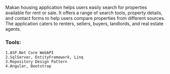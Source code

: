 Makan housing application helps users easily search for properties available for rent or sale.
It offers a range of search tools, property details, and contact forms to help users compare properties from different sources. The application caters to renters, sellers, buyers, landlords, and real estate agents.

### Tools:

    1.ASP.Net Core WebAPI
    2.SqlServer, EntityFramework, Linq
    3.Repository Design Pattern
    4.Angular, Bootstrap
